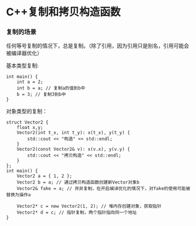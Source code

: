 # C++复制和拷贝构造函数

### 复制的场景

任何等号复制的情况下，总是复制。（除了引用，因为引用只是别名，引用可能会被编译器优化）

基本类型复制:
```
int main() {
    int a = 2;
    int b = a; // 复制a的值到b中
    b = 3; // 复制3到b中
}
```
对象类型的复制：
```
struct Vector2 {
    float x,y;
    Vector2(int t_x, int t_y): x(t_x), y(t_y) {
        std::cout << "构造" << std::endl;
    }
    Vector2(const Vector2& v): x(v.x), y(v.y) {
        std::cout << "拷贝构造" << std::endl;
    }
};
int main() {
    Vector2 a = { 1, 2 };
    Vector2 b = a; // 通过拷贝构造函数创建新Vector对象b
    Vector2& fake = a; // 并非复制，在开启编译优化的情况下，对fake的使用可能被替换为操作a

    Vector2* c = new Vector2(1, 2); // 堆内存创建对象，获取指针
    Vector2* d = c; // 指针复制，两个指针指向同一个地址
}
```




